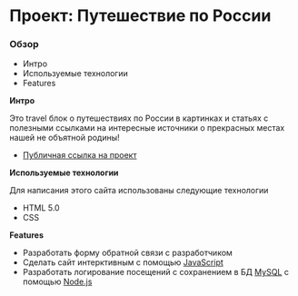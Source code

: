# Проект: Путешествие по России

### Обзор
* Интро
* Используемые технологии
* Features

**Интро**

Это travel блок о путешествиях по России в картинках и статьях с полезными ссылками на интересные источники о
прекрасных местах нашей не объятной родины!

* [Публичная ссылка на проект](https://mds88.github.io/russian-travel/)

**Используемые технологии**

Для написания этого сайта использованы следующие технологии
- HTML 5.0
- CSS

**Features**

- Разработать форму обратной связи с разработчиком
- Сделать сайт интерктивным с помощью [JavaScript]
- Разработать логирование посещений с сохранением в БД [MySQL] с помощью [Node.js]

[JavaScript]: <https://ru.wikipedia.org/wiki/JavaScript>
[MySQL]: <https://ru.wikipedia.org/wiki/MySQL>
[Node.js]: <https://ru.wikipedia.org/wiki/Node.js>
